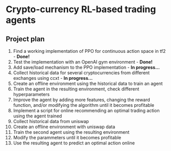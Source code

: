 # Crypto-currency RL-based trading agents

## Project plan

1. Find a working implementation of PPO for continuous action space in tf2 - <b>Done!</b>
2. Test the implementation with an OpenAI gym environment - <b>Done!</b>
3. Add save/load mechanism to the PPO implementation - <b>In progress...</b> 
4. Collect historical data for several cryptocurrencies from different exchanges using ccxt - <b>In progress...</b>
5. Create an offline environment using the historical data to train an agent 
6. Train the agent in the resulting environment, check different hyperparameters
7. Improve the agent by adding more features, changing the reward function, and/or modifying the algorithm until it becomes profitable
8. Implement a script for online recommending an optimal trading action using the agent trained
9. Collect historical data from uniswap
10. Create an offline environment with uniswap data
11. Train the second agent using the resulting environment
12. Modify the parammeters until it becomes profitable
13. Use the resulting agent to predict an optimal action online 
